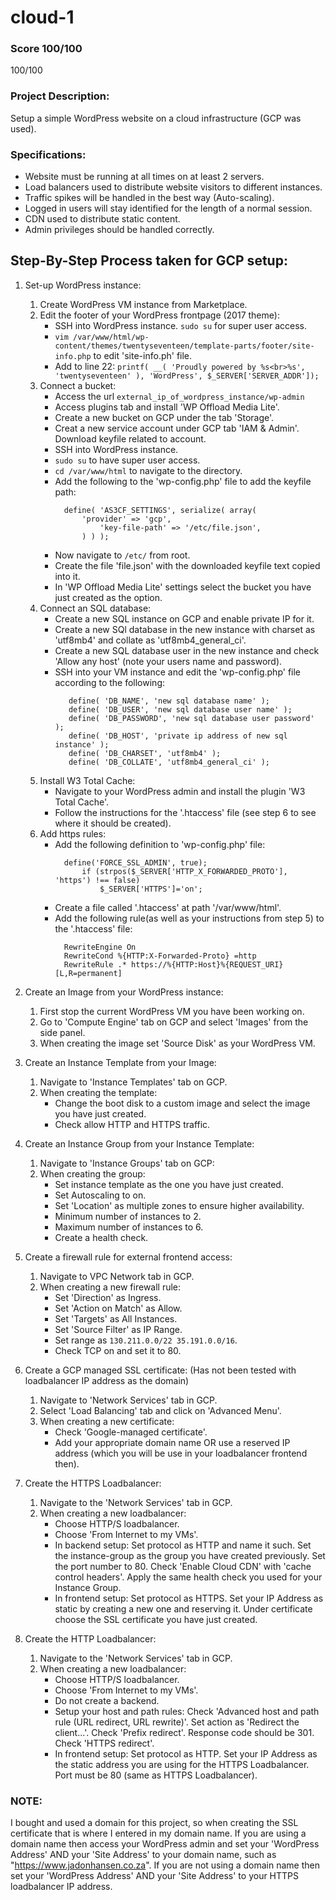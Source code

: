 # cloud-1

### Score 100/100
100/100

### Project Description:
Setup a simple WordPress website on a cloud infrastructure (GCP was used).
### Specifications:
- Website must be running at all times on at least 2 servers.
- Load balancers used to distribute website visitors to different instances.
- Traffic spikes will be handled in the best way (Auto-scaling).
- Logged in users will stay identified for the length of a normal session.
- CDN used to distribute static content.
- Admin privileges should be handled correctly.

## Step-By-Step Process taken for GCP setup:
1. Set-up WordPress instance:
    1. Create WordPress VM instance from Marketplace.
    2. Edit the footer of your WordPress frontpage (2017 theme):
        - SSH into WordPress instance. `sudo su` for super user access.
        - `vim /var/www/html/wp-content/themes/twentyseventeen/template-parts/footer/site-info.php` to edit 'site-info.ph' file.
        - Add to line 22: `printf( __( 'Proudly powered by %s<br>%s', 'twentyseventeen' ), 'WordPress', $_SERVER['SERVER_ADDR']);`
    3. Connect a bucket:
        - Access the url `external_ip_of_wordpress_instance/wp-admin`
        - Access plugins tab and install 'WP Offload Media Lite'.
        - Create a new bucket on GCP under the tab 'Storage'.
        - Creat a new service account under GCP tab 'IAM & Admin'. Download keyfile related to account.
        - SSH into WordPress instance.
        - `sudo su` to have super user access.
        - `cd /var/www/html` to navigate to the directory.
        - Add the following to the 'wp-config.php' file to add the keyfile path:
          ```
            define( 'AS3CF_SETTINGS', serialize( array(
                'provider' => 'gcp',
                    'key-file-path' => '/etc/file.json',
                ) ) );
          ```
        - Now navigate to `/etc/` from root.
        - Create the file 'file.json' with the downloaded keyfile text copied into it.
        - In 'WP Offload Media Lite' settings select the bucket you have just created as the option.
    4. Connect an SQL database:
        - Create a new SQL instance on GCP and enable private IP for it.
        - Create a new SQl database in the new instance with charset as 'utf8mb4' and collate as 'utf8mb4_general_ci'.
        - Create a new SQL database user in the new instance and check 'Allow any host' (note your users name and password).
        - SSH into your VM instance and edit the 'wp-config.php' file according to the following:
          ```
             define( 'DB_NAME', 'new sql database name' );
             define( 'DB_USER', 'new sql database user name' );
             define( 'DB_PASSWORD', 'new sql database user password' );
             define( 'DB_HOST', 'private ip address of new sql instance' );
             define( 'DB_CHARSET', 'utf8mb4' );
             define( 'DB_COLLATE', 'utf8mb4_general_ci' );
          ```
    5. Install W3 Total Cache:
        - Navigate to your WordPress admin and install the plugin 'W3 Total Cache'.
        - Follow the instructions for the '.htaccess' file (see step 6 to see where it should be created).
    6. Add https rules:
        - Add the following definition to 'wp-config.php' file:
          ```
            define('FORCE_SSL_ADMIN', true);
                if (strpos($_SERVER['HTTP_X_FORWARDED_PROTO'], 'https') !== false)
                    $_SERVER['HTTPS']='on';
          ```
        - Create a file called '.htaccess' at path '/var/www/html'.
        - Add the following rule(as well as your instructions from step 5) to the '.htaccess' file:
          ```
            RewriteEngine On
            RewriteCond %{HTTP:X-Forwarded-Proto} =http
            RewriteRule .* https://%{HTTP:Host}%{REQUEST_URI} [L,R=permanent]
          ```
             
2. Create an Image from your WordPress instance:
    1. First stop the current WordPress VM you have been working on.
    2. Go to 'Compute Engine' tab on GCP and select 'Images' from the side panel.
    3. When creating the image set 'Source Disk' as your WordPress VM.
    
3. Create an Instance Template from your Image:
    1. Navigate to 'Instance Templates' tab on GCP.
    2. When creating the template:
        - Change the boot disk to a custom image and select the image you have just created.
        - Check allow HTTP and HTTPS traffic.

4. Create an Instance Group from your Instance Template:
    1. Navigate to 'Instance Groups' tab on GCP:
    2. When creating the group:
        - Set instance template as the one you have just created.
        - Set Autoscaling to on.
        - Set 'Location' as multiple zones to ensure higher availability.
        - Minimum number of instances to 2.
        - Maximum number of instances to 6.
        - Create a health check.
        
5. Create a firewall rule for external frontend access:
    1. Navigate to VPC Network tab in GCP.
    2. When creating a new firewall rule:
        - Set 'Direction' as Ingress.
        - Set 'Action on Match' as Allow.
        - Set 'Targets' as All Instances.
        - Set 'Source Filter' as IP Range.
        - Set range as `130.211.0.0/22 35.191.0.0/16`.
        - Check TCP on and set it to 80.
        
6. Create a GCP managed SSL certificate:
    (Has not been tested with loadbalancer IP address as the domain)
    1. Navigate to 'Network Services' tab in GCP.
    2. Select 'Load Balancing' tab and click on 'Advanced Menu'.
    3. When creating a new certificate:
        - Check 'Google-managed certificate'.
        - Add your appropriate domain name OR use a reserved IP address (which you will be use in your loadbalancer frontend then).
    
7. Create the HTTPS Loadbalancer:
    1. Navigate to the 'Network Services' tab in GCP.
    2. When creating a new loadbalancer:
         - Choose HTTP/S loadbalancer.
         - Choose 'From Internet to my VMs'.
         - In backend setup: Set protocol as HTTP and name it such. Set the instance-group as the group you have
            created previously. Set the port number to 80. Check 'Enable Cloud CDN' with 'cache control headers'.
            Apply the same health check you used for your Instance Group.
         - In frontend setup: Set protocol as HTTPS. Set your IP Address as static by creating a new one and reserving it.
            Under certificate choose the SSL certificate you have just created.
        
8. Create the HTTP Loadbalancer:
    1. Navigate to the 'Network Services' tab in GCP.
    2. When creating a new loadbalancer:
         - Choose HTTP/S loadbalancer.
         - Choose 'From Internet to my VMs'.
         - Do not create a backend.
         - Setup your host and path rules: Check 'Advanced host and path rule (URL redirect, URL rewrite)'.
            Set action as 'Redirect the client...'. Check 'Prefix redirect'.
            Response code should be 301. Check 'HTTPS redirect'.
         - In frontend setup: Set protocol as HTTP. Set your IP Address as the static address you are using for the HTTPS Loadbalancer.
            Port must be 80 (same as HTTPS Loadbalancer).
            
### NOTE:
I bought and used a domain for this project, so when creating the SSL certificate that is where I entered
in my domain name.
If you are using a domain name then access your WordPress admin and set your 'WordPress Address' AND your 'Site Address'
to your domain name, such as "https://www.jadonhansen.co.za".
If you are not using a domain name then set your 'WordPress Address' AND your 'Site Address' to your HTTPS loadbalancer IP address.
